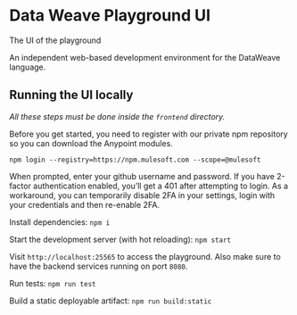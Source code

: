 # Data Weave Playground UI

The UI of the playground

An independent web-based development environment for the DataWeave language.

## Running the UI locally

*All these steps must be done inside the `frontend` directory.*

Before you get started, you need to register with our private npm repository so you can download the Anypoint modules.

`npm login --registry=https://npm.mulesoft.com --scope=@mulesoft`

When prompted, enter your github username and password. If you have 2-factor authentication enabled, you’ll get a 401 after attempting to login. As a workaround, you can temporarily disable 2FA in your settings, login with your credentials and then re-enable 2FA.

Install dependencies: 
`npm i`

Start the development server (with hot reloading): `npm start`

Visit `http://localhost:25565` to access the playground. Also make sure to have the backend services running on port `8080`.

Run tests: `npm run test`

Build a static deployable artifact: `npm run build:static`

